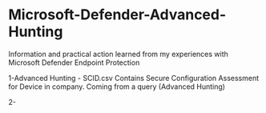 # Microsoft-Defender-Advanced-Hunting
Information and practical action learned from my experiences with Microsoft Defender Endpoint Protection

1-Advanced Hunting - SCID.csv
Contains Secure Configuration Assessment for Device in company. Coming from a query (Advanced Hunting)

2-
